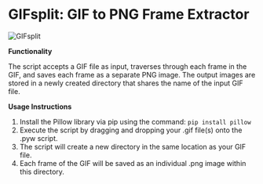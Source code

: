 # GIFsplit: GIF to PNG Frame Extractor

![GIFsplit](https://github.com/Nenotriple/GIFsplit/assets/70049990/c33f0c41-d597-450c-b686-6d49d5e45f03)

**Functionality**

The script accepts a GIF file as input, traverses through each frame in the GIF, and saves each frame as a separate PNG image. The output images are stored in a newly created directory that shares the name of the input GIF file.

**Usage Instructions**

1. Install the Pillow library via pip using the command: `pip install pillow`
2. Execute the script by dragging and dropping your .gif file(s) onto the .pyw script.
3. The script will create a new directory in the same location as your GIF file.
4. Each frame of the GIF will be saved as an individual .png image within this directory.
